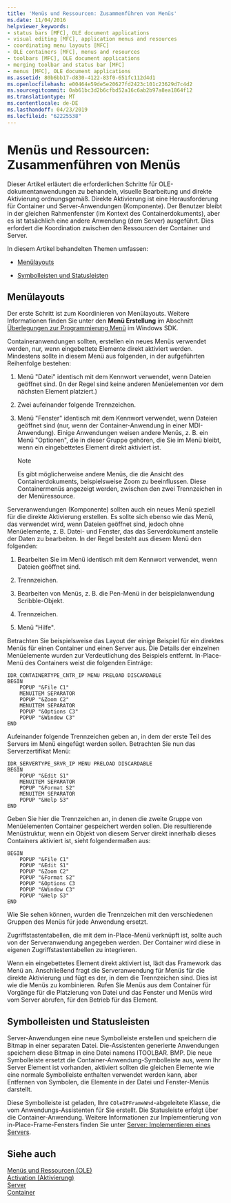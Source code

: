```yaml
---
title: 'Menüs und Ressourcen: Zusammenführen von Menüs'
ms.date: 11/04/2016
helpviewer_keywords:
- status bars [MFC], OLE document applications
- visual editing [MFC], application menus and resources
- coordinating menu layouts [MFC]
- OLE containers [MFC], menus and resources
- toolbars [MFC], OLE document applications
- merging toolbar and status bar [MFC]
- menus [MFC], OLE document applications
ms.assetid: 80b6bb17-d830-4122-83f0-651fc112d4d1
ms.openlocfilehash: e00464e59de5e20627fd2423c101c23629d7c4d2
ms.sourcegitcommit: 0ab61bc3d2b6cfbd52a16c6ab2b97a8ea1864f12
ms.translationtype: MT
ms.contentlocale: de-DE
ms.lasthandoff: 04/23/2019
ms.locfileid: "62225538"
---
```

# <a name="menus-and-resources-menu-merging"></a>Menüs und Ressourcen: Zusammenführen von Menüs

Dieser Artikel erläutert die erforderlichen Schritte für OLE-dokumentanwendungen zu behandeln, visuelle Bearbeitung und direkte Aktivierung ordnungsgemäß. Direkte Aktivierung ist eine Herausforderung für Container und Server-Anwendungen (Komponente). Der Benutzer bleibt in der gleichen Rahmenfenster (im Kontext des Containerdokuments), aber es ist tatsächlich eine andere Anwendung (dem Server) ausgeführt. Dies erfordert die Koordination zwischen den Ressourcen der Container und Server.

In diesem Artikel behandelten Themen umfassen:

- [Menülayouts](#_core_menu_layouts)

- [Symbolleisten und Statusleisten](#_core_toolbars_and_status_bars)

##  <a name="_core_menu_layouts"></a> Menülayouts

Der erste Schritt ist zum Koordinieren von Menülayouts. Weitere Informationen finden Sie unter den **Menü Erstellung** im Abschnitt [Überlegungen zur Programmierung Menü](https://msdn.microsoft.com/library/ms647557.aspx) im Windows SDK.

Containeranwendungen sollten, erstellen ein neues Menüs verwendet werden, nur, wenn eingebettete Elemente direkt aktiviert werden. Mindestens sollte in diesem Menü aus folgenden, in der aufgeführten Reihenfolge bestehen:

1. Menü "Datei" identisch mit dem Kennwort verwendet, wenn Dateien geöffnet sind. (In der Regel sind keine anderen Menüelementen vor dem nächsten Element platziert.)

1. Zwei aufeinander folgende Trennzeichen.

1. Menü "Fenster" identisch mit dem Kennwort verwendet, wenn Dateien geöffnet sind (nur, wenn der Container-Anwendung in einer MDI-Anwendung). Einige Anwendungen weisen andere Menüs, z. B. ein Menü "Optionen", die in dieser Gruppe gehören, die Sie im Menü bleibt, wenn ein eingebettetes Element direkt aktiviert ist.

    > [!NOTE]
    >  Es gibt möglicherweise andere Menüs, die die Ansicht des Containerdokuments, beispielsweise Zoom zu beeinflussen. Diese Containermenüs angezeigt werden, zwischen den zwei Trennzeichen in der Menüressource.

Serveranwendungen (Komponente) sollten auch ein neues Menü speziell für die direkte Aktivierung erstellen. Es sollte sich ebenso wie das Menü, das verwendet wird, wenn Dateien geöffnet sind, jedoch ohne Menüelemente, z. B. Datei- und Fenster, das das Serverdokument anstelle der Daten zu bearbeiten. In der Regel besteht aus diesem Menü den folgenden:

1. Bearbeiten Sie im Menü identisch mit dem Kennwort verwendet, wenn Dateien geöffnet sind.

1. Trennzeichen.

1. Bearbeiten von Menüs, z. B. die Pen-Menü in der beispielanwendung Scribble-Objekt.

1. Trennzeichen.

1. Menü "Hilfe".

Betrachten Sie beispielsweise das Layout der einige Beispiel für ein direktes Menüs für einen Container und einen Server aus. Die Details der einzelnen Menüelemente wurden zur Verdeutlichung des Beispiels entfernt. In-Place-Menü des Containers weist die folgenden Einträge:

```
IDR_CONTAINERTYPE_CNTR_IP MENU PRELOAD DISCARDABLE
BEGIN
    POPUP "&File C1"
    MENUITEM SEPARATOR
    POPUP "&Zoom C2"
    MENUITEM SEPARATOR
    POPUP "&Options C3"
    POPUP "&Window C3"
END
```

Aufeinander folgende Trennzeichen geben an, in dem der erste Teil des Servers im Menü eingefügt werden sollen. Betrachten Sie nun das Serverzertifikat Menü:

```
IDR_SERVERTYPE_SRVR_IP MENU PRELOAD DISCARDABLE
BEGIN
    POPUP "&Edit S1"
    MENUITEM SEPARATOR
    POPUP "&Format S2"
    MENUITEM SEPARATOR
    POPUP "&Help S3"
END
```

Geben Sie hier die Trennzeichen an, in denen die zweite Gruppe von Menüelementen Container gespeichert werden sollen. Die resultierende Menüstruktur, wenn ein Objekt von diesem Server direkt innerhalb dieses Containers aktiviert ist, sieht folgendermaßen aus:

```
BEGIN
    POPUP "&File C1"
    POPUP "&Edit S1"
    POPUP "&Zoom C2"
    POPUP "&Format S2"
    POPUP "&Options C3
    POPUP "&Window C3"
    POPUP "&Help S3"
END
```

Wie Sie sehen können, wurden die Trennzeichen mit den verschiedenen Gruppen des Menüs für jede Anwendung ersetzt.

Zugriffstastentabellen, die mit dem in-Place-Menü verknüpft ist, sollte auch von der Serveranwendung angegeben werden. Der Container wird diese in eigenen Zugriffstastentabellen zu integrieren.

Wenn ein eingebettetes Element direkt aktiviert ist, lädt das Framework das Menü an. Anschließend fragt die Serveranwendung für Menüs für die direkte Aktivierung und fügt es der, in dem die Trennzeichen sind. Dies ist wie die Menüs zu kombinieren. Rufen Sie Menüs aus dem Container für Vorgänge für die Platzierung von Datei und das Fenster und Menüs wird vom Server abrufen, für den Betrieb für das Element.

##  <a name="_core_toolbars_and_status_bars"></a> Symbolleisten und Statusleisten

Server-Anwendungen eine neue Symbolleiste erstellen und speichern die Bitmap in einer separaten Datei. Die-Assistenten generierte Anwendungen speichern diese Bitmap in eine Datei namens ITOOLBAR. BMP. Die neue Symbolleiste ersetzt die Container-Anwendung-Symbolleiste aus, wenn Ihr Server Element ist vorhanden, aktiviert sollten die gleichen Elemente wie eine normale Symbolleiste enthalten verwendet werden kann, aber Entfernen von Symbolen, die Elemente in der Datei und Fenster-Menüs darstellt.

Diese Symbolleiste ist geladen, Ihre `COleIPFrameWnd`-abgeleitete Klasse, die vom Anwendungs-Assistenten für Sie erstellt. Die Statusleiste erfolgt über die Container-Anwendung. Weitere Informationen zur Implementierung von in-Place-Frame-Fensters finden Sie unter [Server: Implementieren eines Servers](../mfc/servers-implementing-a-server.md).

## <a name="see-also"></a>Siehe auch

[Menüs und Ressourcen (OLE)](../mfc/menus-and-resources-ole.md)<br/>
[Activation (Aktivierung)](../mfc/activation-cpp.md)<br/>
[Server](../mfc/servers.md)<br/>
[Container](../mfc/containers.md)
